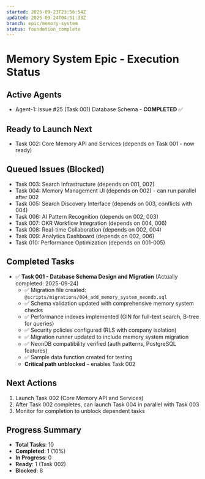 ```yaml
---
started: 2025-09-23T23:56:54Z
updated: 2025-09-24T04:51:33Z
branch: epic/memory-system
status: foundation_complete
---
```


# Memory System Epic - Execution Status

## Active Agents
- Agent-1: Issue #25 (Task 001) Database Schema - **COMPLETED** ✅

## Ready to Launch Next
- Task 002: Core Memory API and Services (depends on Task 001 - now ready)

## Queued Issues (Blocked)
- Task 003: Search Infrastructure (depends on 001, 002)
- Task 004: Memory Management UI (depends on 002) - can run parallel after 002
- Task 005: Search Discovery Interface (depends on 003, conflicts with 004)
- Task 006: AI Pattern Recognition (depends on 002, 003)
- Task 007: OKR Workflow Integration (depends on 004, 006)
- Task 008: Real-time Collaboration (depends on 002, 004)
- Task 009: Analytics Dashboard (depends on 002, 006)
- Task 010: Performance Optimization (depends on 001-005)

## Completed Tasks
- ✅ **Task 001 - Database Schema Design and Migration** (Actually completed: 2025-09-24)
  - ✅ Migration file created: `@scripts/migrations/004_add_memory_system_neondb.sql`
  - ✅ Schema validation updated with comprehensive memory system checks
  - ✅ Performance indexes implemented (GIN for full-text search, B-tree for queries)
  - ✅ Security policies configured (RLS with company isolation)
  - ✅ Migration runner updated to include memory system migration
  - ✅ NeonDB compatibility verified (auth patterns, PostgreSQL features)
  - ✅ Sample data function created for testing
  - **Critical path unblocked** - enables Task 002

## Next Actions
1. Launch Task 002 (Core Memory API and Services)
2. After Task 002 completes, can launch Task 004 in parallel with Task 003
3. Monitor for completion to unblock dependent tasks

## Progress Summary
- **Total Tasks**: 10
- **Completed**: 1 (10%)
- **In Progress**: 0
- **Ready**: 1 (Task 002)
- **Blocked**: 8